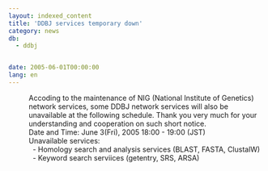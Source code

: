 ```yaml
---
layout: indexed_content
title: 'DDBJ services temporary down'
category: news
db:
  - ddbj


date: 2005-06-01T00:00:00
lang: en
---
```


<dd>Accoding to the maintenance of NIG (National Institute of Genetics) network services, some DDBJ network services will also be unavailable at the following schedule. Thank you very much for your understanding and cooperation on such short notice.
<dd>Date and Time: June 3(Fri), 2005 18:00 - 19:00 (JST)
<dd>Unavailable services:
<dd>  - Homology search and analysis services (BLAST, FASTA, ClustalW)
<dd>  - Keyword search serviices (getentry, SRS, ARSA)</dd>
</dd>
</dd>
</dd>
</dd>
